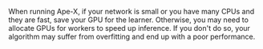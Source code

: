 When running Ape-X, if your network is small or you have many CPUs and they are fast, save your GPU for the learner. Otherwise, you may need to allocate GPUs for workers to speed up inference. If you don't do so, your algorithm may suffer from overfitting and end up with a poor performance.
